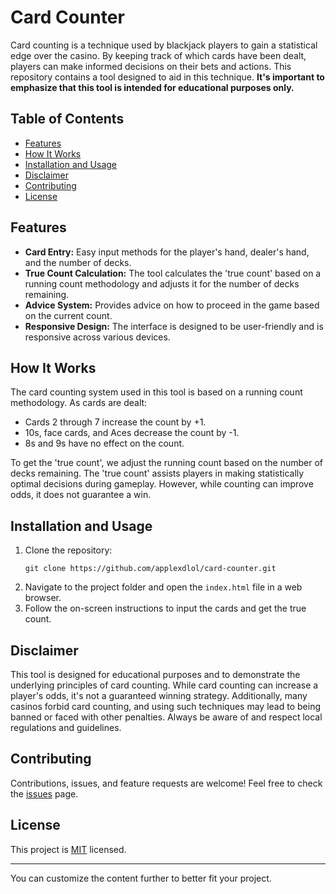 # Card Counter

Card counting is a technique used by blackjack players to gain a statistical edge over the casino. By keeping track of which cards have been dealt, players can make informed decisions on their bets and actions. This repository contains a tool designed to aid in this technique. **It's important to emphasize that this tool is intended for educational purposes only.**

## Table of Contents
- [Features](#features)
- [How It Works](#how-it-works)
- [Installation and Usage](#installation-and-usage)
- [Disclaimer](#disclaimer)
- [Contributing](#contributing)
- [License](#license)

## Features
- **Card Entry:** Easy input methods for the player's hand, dealer's hand, and the number of decks.
- **True Count Calculation:** The tool calculates the 'true count' based on a running count methodology and adjusts it for the number of decks remaining.
- **Advice System:** Provides advice on how to proceed in the game based on the current count.
- **Responsive Design:** The interface is designed to be user-friendly and is responsive across various devices.

## How It Works
The card counting system used in this tool is based on a running count methodology. As cards are dealt:

- Cards 2 through 7 increase the count by +1.
- 10s, face cards, and Aces decrease the count by -1.
- 8s and 9s have no effect on the count.

To get the 'true count', we adjust the running count based on the number of decks remaining. The 'true count' assists players in making statistically optimal decisions during gameplay. However, while counting can improve odds, it does not guarantee a win.

## Installation and Usage
1. Clone the repository: 
   ```
   git clone https://github.com/applexdlol/card-counter.git
   ```
2. Navigate to the project folder and open the `index.html` file in a web browser.
3. Follow the on-screen instructions to input the cards and get the true count.

## Disclaimer
This tool is designed for educational purposes and to demonstrate the underlying principles of card counting. While card counting can increase a player's odds, it's not a guaranteed winning strategy. Additionally, many casinos forbid card counting, and using such techniques may lead to being banned or faced with other penalties. Always be aware of and respect local regulations and guidelines.

## Contributing
Contributions, issues, and feature requests are welcome! Feel free to check the [issues](https://github.com/applexdlol/card-counter/issues) page.

## License
This project is [MIT](https://choosealicense.com/licenses/mit/) licensed.

---

You can customize the content further to better fit your project.
